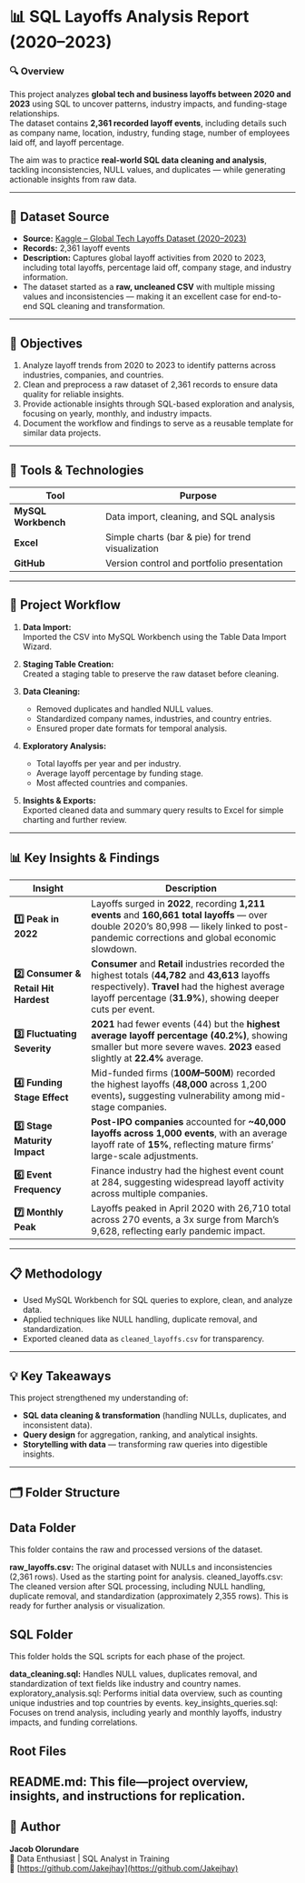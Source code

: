# 📊 SQL Layoffs Analysis Report (2020–2023)

### 🔍 Overview
This project analyzes **global tech and business layoffs between 2020 and 2023** using SQL to uncover patterns, industry impacts, and funding-stage relationships.  
The dataset contains **2,361 recorded layoff events**, including details such as company name, location, industry, funding stage, number of employees laid off, and layoff percentage.

The aim was to practice **real-world SQL data cleaning and analysis**, tackling inconsistencies, NULL values, and duplicates — while generating actionable insights from raw data.

---

## 🧾 Dataset Source
- **Source:** [Kaggle – Global Tech Layoffs Dataset (2020–2023)](https://www.kaggle.com)  
- **Records:** 2,361 layoff events  
- **Description:** Captures global layoff activities from 2020 to 2023, including total layoffs, percentage laid off, company stage, and industry information.  
- The dataset started as a **raw, uncleaned CSV** with multiple missing values and inconsistencies — making it an excellent case for end-to-end SQL cleaning and transformation.

---

## 🧠 Objectives
1. Analyze layoff trends from 2020 to 2023 to identify patterns across industries, companies, and countries.
2. Clean and preprocess a raw dataset of 2,361 records to ensure data quality for reliable insights.
3. Provide actionable insights through SQL-based exploration and analysis, focusing on yearly, monthly, and industry impacts.
4. Document the workflow and findings to serve as a reusable template for similar data projects.

---

## 🧰 Tools & Technologies
| Tool | Purpose |
|------|----------|
| **MySQL Workbench** | Data import, cleaning, and SQL analysis |
| **Excel** | Simple charts (bar & pie) for trend visualization |
| **GitHub** | Version control and portfolio presentation |

---

## 🧩 Project Workflow
1. **Data Import:**  
   Imported the CSV into MySQL Workbench using the Table Data Import Wizard.

2. **Staging Table Creation:**  
   Created a staging table to preserve the raw dataset before cleaning.

3. **Data Cleaning:**  
   - Removed duplicates and handled NULL values.  
   - Standardized company names, industries, and country entries.  
   - Ensured proper date formats for temporal analysis.  

4. **Exploratory Analysis:**  
   - Total layoffs per year and per industry.  
   - Average layoff percentage by funding stage.  
   - Most affected countries and companies.  

5. **Insights & Exports:**  
   Exported cleaned data and summary query results to Excel for simple charting and further review.

---

## 📊 Key Insights & Findings

| Insight | Description |
|----------|--------------|
| **1️⃣ Peak in 2022** | Layoffs surged in **2022**, recording **1,211 events** and **160,661 total layoffs** — over double 2020’s 80,998 — likely linked to post-pandemic corrections and global economic slowdown. |
| **2️⃣ Consumer & Retail Hit Hardest** | **Consumer** and **Retail** industries recorded the highest totals (**44,782** and **43,613** layoffs respectively). **Travel** had the highest average layoff percentage (**31.9%**), showing deeper cuts per event. |
| **3️⃣ Fluctuating Severity** | **2021** had fewer events (44) but the **highest average layoff percentage (40.2%)**, showing smaller but more severe waves. **2023** eased slightly at **22.4%** average. |
| **4️⃣ Funding Stage Effect** | Mid-funded firms (**$100M–$500M**) recorded the highest layoffs (**48,000** across 1,200 events)**,** suggesting vulnerability among mid-stage companies. |
| **5️⃣ Stage Maturity Impact** | **Post-IPO companies** accounted for **~40,000 layoffs across 1,000 events**, with an average layoff rate of **15%**, reflecting mature firms’ large-scale adjustments. |
| **6️⃣ Event Frequency** | Finance industry had the highest event count at 284, suggesting widespread layoff activity across multiple companies. |
| **7️⃣ Monthly Peak** | Layoffs peaked in April 2020 with 26,710 total across 270 events, a 3x surge from March’s 9,628, reflecting early pandemic impact. |

---

## 📋 Methodology
- Used MySQL Workbench for SQL queries to explore, clean, and analyze data.
- Applied techniques like NULL handling, duplicate removal, and standardization.
- Exported cleaned data as `cleaned_layoffs.csv` for transparency.

---

## 💡 Key Takeaways
This project strengthened my understanding of:
- **SQL data cleaning & transformation** (handling NULLs, duplicates, and inconsistent data).  
- **Query design** for aggregation, ranking, and analytical insights.  
- **Storytelling with data** — transforming raw queries into digestible insights.  

---

## 🗂️ Folder Structure
## Data Folder
This folder contains the raw and processed versions of the dataset.

**raw_layoffs.csv:** The original dataset with NULLs and inconsistencies (2,361 rows). Used as the starting point for analysis.
cleaned_layoffs.csv: The cleaned version after SQL processing, including NULL handling, duplicate removal, and standardization (approximately 2,355 rows). This is ready for further analysis or visualization.

## SQL Folder
This folder holds the SQL scripts for each phase of the project.

**data_cleaning.sql:** Handles NULL values, duplicates removal, and standardization of text fields like industry and country names.
exploratory_analysis.sql: Performs initial data overview, such as counting unique industries and top countries by events.
key_insights_queries.sql: Focuses on trend analysis, including yearly and monthly layoffs, industry impacts, and funding correlations.

## Root Files

**README.md:** This file—project overview, insights, and instructions for replication.
---

## 👤 Author
**Jacob Olorundare**  
📍 Data Enthusiast | SQL Analyst in Training  
🔗 [https://github.com/Jakejhay](https://github.com/Jakejhay)
